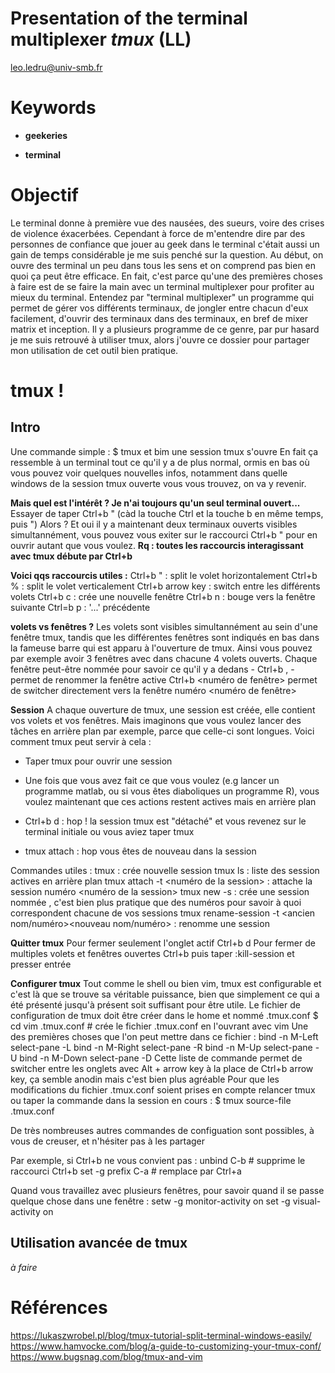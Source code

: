 # Presentation of the terminal multiplexer *tmux* (LL)

leo.ledru@univ-smb.fr

# Keywords

+ **geekeries**

+ **terminal**

# Objectif

Le terminal donne à première vue des nausées, des sueurs, voire des crises de violence éxacerbées. Cependant à force de m'entendre dire par des personnes de confiance que jouer au geek dans le terminal c'était aussi un gain de temps considérable je me suis penché sur la question.
Au début, on ouvre des terminal un peu dans tous les sens et on comprend pas bien en quoi ça peut être efficace. En fait, c'est parce qu'une des premières choses à faire est de se faire la main avec un terminal multiplexer pour profiter au mieux du terminal.
Entendez par "terminal multiplexer" un programme qui permet de gérer vos différents terminaux, de jongler entre chacun d'eux facilement, d'ouvrir des terminaux dans des terminaux, en bref de mixer matrix et inception.
Il y a plusieurs programme de ce genre, par pur hasard je me suis retrouvé à utiliser tmux, alors j'ouvre ce dossier pour partager mon utilisation de cet outil bien pratique.

# tmux !

## Intro

Une commande simple :
    $ tmux
et bim une session tmux s'ouvre
En fait ça ressemble à un terminal tout ce qu'il y a de plus normal, ormis en bas où vous pouvez voir quelques nouvelles infos, notamment dans quelle windows de la session tmux ouverte vous vous trouvez, on va y revenir.

**Mais quel est l'intérêt ? Je n'ai toujours qu'un seul terminal ouvert...**
Essayer de taper Ctrl+b " (càd la touche Ctrl et la touche b en même temps, puis ")
Alors ? Et oui il y a maintenant deux terminaux ouverts visibles simultannément, vous pouvez vous exiter sur le raccourci Ctrl+b " pour en ouvrir autant que vous voulez.
**Rq : toutes les raccourcis interagissant avec tmux débute par Ctrl+b** 

**Voici qqs raccourcis utiles :**
Ctrl+b " : split le volet horizontalement
Ctrl+b % : split le volet verticalement
Ctrl+b arrow key : switch entre les différents volets 
Ctrl+b c : crée une nouvelle fenêtre
Ctrl+b n : bouge vers la fenêtre suivante
Ctrl=b p : '...' précédente

**volets vs fenêtres ?**
Les volets sont visibles simultannément au sein d'une fenêtre tmux, tandis que les différentes fenêtres sont indiqués en bas dans la fameuse barre qui est apparu à l'ouverture de tmux. Ainsi vous pouvez par exemple avoir 3 fenêtres avec dans chacune 4 volets ouverts.
Chaque fenêtre peut-être nommée pour savoir ce qu'il y a dedans - Ctrl+b , - permet de renommer la fenêtre active
Ctrl+b <numéro de fenêtre> permet de switcher directement vers la fenêtre numéro <numéro de fenêtre>
  
**Session**
A chaque ouverture de tmux, une session est créée, elle contient vos volets et vos fenêtres. Mais imaginons que vous voulez lancer des tâches en arrière plan par exemple, parce que celle-ci sont longues.
Voici comment tmux peut servir à cela :

+ Taper tmux pour ouvrir une session

+ Une fois que vous avez fait ce que vous voulez (e.g lancer un programme matlab, ou si vous êtes diaboliques un programme R), vous voulez maintenant que ces actions restent actives mais en arrière plan

+ Ctrl+b d : hop ! la session tmux est "détaché" et vous revenez sur le terminal initiale ou vous aviez taper tmux

+ tmux attach : hop vous êtes de nouveau dans la session

Commandes utiles :
tmux : crée nouvelle session
tmux ls : liste des session actives en arrière plan
tmux attach -t <numéro de la session> : attache la session numéro <numéro de la session>
tmux new -s <nom> : crée une session nommée <nom>, c'est bien plus pratique que des numéros pour savoir à quoi correspondent chacune de vos sessions
tmux rename-session -t <ancien nom/numéro><nouveau nom/numéro> : renomme une session

**Quitter tmux**
Pour fermer seulement l'onglet actif Ctrl+b d
Pour fermer de multiples volets et fenêtres ouvertes Ctrl+b puis taper :kill-session et presser entrée

**Configurer tmux**
Tout comme le shell ou bien vim, tmux est configurable et c'est là que se trouve sa véritable puissance, bien que simplement ce qui a été présenté jusqu'à présent soit suffisant pour être utile.
Le fichier de configuration de tmux doit être créer dans le home et nommé .tmux.conf
    $ cd vim .tmux.conf # crée le fichier .tmux.conf en l'ouvrant avec vim
Une des premières choses que l'on peut mettre dans ce fichier :
    bind -n M-Left select-pane -L
    bind -n M-Right select-pane -R
    bind -n M-Up select-pane -U
    bind -n M-Down select-pane -D
Cette liste de commande permet de switcher entre les onglets avec Alt + arrow key à la place de Ctrl+b arrow key, ça semble anodin mais c'est bien plus agréable
Pour que les modifications du fichier .tmux.conf soient prises en compte relancer tmux ou taper la commande dans la session en cours :
    $ tmux source-file .tmux.conf
    
De très nombreuses autres commandes de configuation sont possibles, à vous de creuser, et n'hésiter pas à les partager

Par exemple, si Ctrl+b ne vous convient pas :
    unbind C-b # supprime le raccourci Ctrl+b
    set -g prefix C-a # remplace par Ctrl+a

Quand vous travaillez avec plusieurs fenêtres, pour savoir quand il se passe quelque chose dans une fenêtre :
    setw -g monitor-activity on
    set -g visual-activity on

## Utilisation avancée de tmux
*à faire*

# Références
https://lukaszwrobel.pl/blog/tmux-tutorial-split-terminal-windows-easily/
https://www.hamvocke.com/blog/a-guide-to-customizing-your-tmux-conf/
https://www.bugsnag.com/blog/tmux-and-vim
